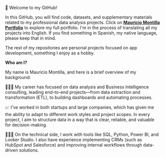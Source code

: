 👋 Welcome to my GitHub! 

In this GitHub, you will find code, datasets, and supplementary materials related to my professional data analysis projects. Click on [**Mauricio Montilla Portfolio**](https://pumped-yttrium-b80.notion.site/Mauricio-Montilla-Portfolio-d3ca9969abe6483eb177f8e269a4ec75?pvs=74) to explore my full portfolio. I'm in the process of translating all my projects into English. If you find something in Spanish, my native language, please keep that in mind.

The rest of my repositories are personal projects focused on app development, something I enjoy as a hobby. 

**Who am I?**

My name is Mauricio Montilla, and here is a brief overview of my background:

🙋🏽‍♂️ My career has focused on data analysis and Business Intelligence consulting, leading end-to-end projects—from data extraction and transformation (ETL), to building dashboards and automating processes.

📈 I've worked in both startups and large companies, which has given me the ability to adapt to different work styles and project scopes. In every project, I aim to structure data in a way that is clear, reliable, and valuable for decision-making.

🧑🏽‍💻 On the technical side, I work with tools like SQL, Python, Power BI, and Looker Studio. I also have experience implementing CRMs (such as HubSpot and Salesforce) and improving internal workflows through data-driven solutions.
